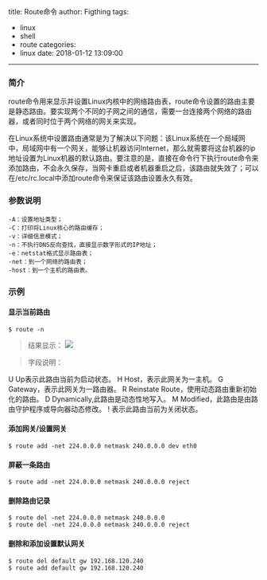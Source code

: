 title: Route命令
author: Figthing
tags:
  - linux
  - shell
  - route
categories:
  - linux
date: 2018-01-12 13:09:00
---
### 简介

route命令用来显示并设置Linux内核中的网络路由表，route命令设置的路由主要是静态路由。要实现两个不同的子网之间的通信，需要一台连接两个网络的路由器，或者同时位于两个网络的网关来实现。

在Linux系统中设置路由通常是为了解决以下问题：该Linux系统在一个局域网中，局域网中有一个网关，能够让机器访问Internet，那么就需要将这台机器的ip地址设置为Linux机器的默认路由。要注意的是，直接在命令行下执行route命令来添加路由，不会永久保存，当网卡重启或者机器重启之后，该路由就失效了；可以在/etc/rc.local中添加route命令来保证该路由设置永久有效。

### 参数说明

```shell
-A：设置地址类型；
-C：打印将Linux核心的路由缓存；
-v：详细信息模式；
-n：不执行DNS反向查找，直接显示数字形式的IP地址；
-e：netstat格式显示路由表；
-net：到一个网络的路由表；
-host：到一个主机的路由表。
```

<!--more-->

### 示例

#### 显示当前路由

```shell
$ route -n
```

> 结果显示：
![](http://zhouqi-blog.oss-cn-shenzhen.aliyuncs.com/img/linux/3.png)

> 字段说明：
>> 
U Up表示此路由当前为启动状态。
H Host，表示此网关为一主机。
G Gateway，表示此网关为一路由器。
R Reinstate Route，使用动态路由重新初始化的路由。
D Dynamically,此路由是动态性地写入。
M Modified，此路由是由路由守护程序或导向器动态修改。
! 表示此路由当前为关闭状态。



#### 添加网关/设置网关

```shell
$ route add -net 224.0.0.0 netmask 240.0.0.0 dev eth0
```

#### 屏蔽一条路由

```shell
$ route add -net 224.0.0.0 netmask 240.0.0.0 reject
```

#### 删除路由记录

```shell
$ route del -net 224.0.0.0 netmask 240.0.0.0
$ route del -net 224.0.0.0 netmask 240.0.0.0 reject
```

#### 删除和添加设置默认网关

```shell
$ route del default gw 192.168.120.240
$ route add default gw 192.168.120.240
```
